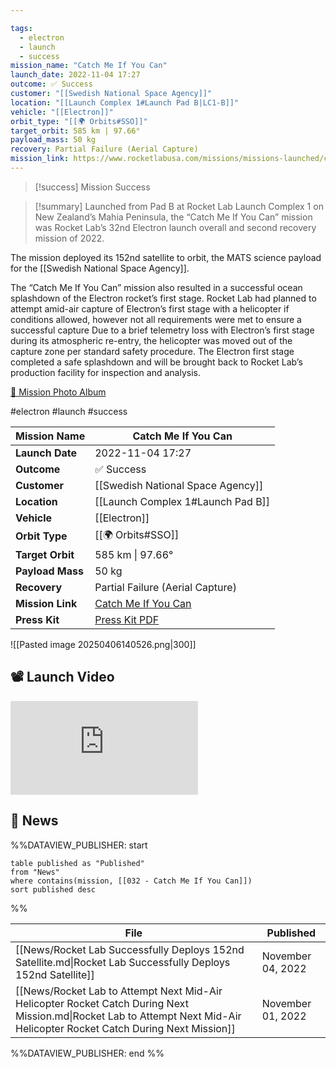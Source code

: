 ```yaml
---

tags:
  - electron
  - launch
  - success
mission_name: "Catch Me If You Can"
launch_date: 2022-11-04 17:27
outcome: ✅ Success
customer: "[[Swedish National Space Agency]]"
location: "[[Launch Complex 1#Launch Pad B|LC1-B]]"
vehicle: "[[Electron]]"
orbit_type: "[[🌍 Orbits#SSO]]"
target_orbit: 585 km | 97.66°
payload_mass: 50 kg
recovery: Partial Failure (Aerial Capture)
mission_link: https://www.rocketlabusa.com/missions/missions-launched/catch-me-if-you-can/
---
```


>[!success] Mission Success

>[!summary]
Launched from Pad B at Rocket Lab Launch Complex 1 on New Zealand’s Mahia Peninsula, the “Catch Me If You Can” mission was Rocket Lab’s 32nd Electron launch overall and second recovery mission of 2022.
>
The mission deployed its 152nd satellite to orbit, the MATS science payload for the [[Swedish National Space Agency]]. 
>
The “Catch Me If You Can” mission also resulted in a successful ocean splashdown of the Electron rocket’s first stage. Rocket Lab had planned to attempt amid-air capture of Electron’s first stage with a helicopter if conditions allowed, however not all requirements were met to ensure a successful capture Due to a brief telemetry loss with Electron’s first stage during its atmospheric re-entry, the helicopter was moved out of the capture zone per standard safety procedure. The Electron first stage completed a safe splashdown and will be brought back to Rocket Lab’s production facility for inspection and analysis.
>
[📸 Mission Photo Album](https://www.flickr.com/photos/rocketlab/albums/72177720303420541/)

#electron #launch #success

| **Mission Name** | Catch Me If You Can                                                                                 |
| ---------------- | --------------------------------------------------------------------------------------------------- |
| **Launch Date**  | 2022-11-04 17:27                                                                                    |
| **Outcome**      | ✅ Success                                                                                           |
| **Customer**     | [[Swedish National Space Agency]]                                                                   |
| **Location**     | [[Launch Complex 1#Launch Pad B]]                                                                   |
| **Vehicle**      | [[Electron]]                                                                                        |
| **Orbit Type**   | [[🌍 Orbits#SSO]]                                                                                   |
| **Target Orbit** | 585 km &#124; 97.66°                                                                                |
| **Payload Mass** | 50 kg                                                                                               |
| **Recovery**     | Partial Failure (Aerial Capture)                                                                    |
| **Mission Link** | [Catch Me If You Can](https://www.rocketlabusa.com/missions/missions-launched/catch-me-if-you-can/) |
| **Press Kit**    | [Press Kit PDF](https://rocketlabcorp.com/assets/Uploads/F32-Catch-Me-Press-Kit.pdf)                |

![[Pasted image 20250406140526.png|300]]

## 📽️ Launch Video

<div class="responsive-video">
<iframe src="https://www.youtube.com/embed/PVTwEn9GdsA" title="Rocket Lab&#39;s Electron - Catch Me If You Can Mission" frameborder="0" allow="accelerometer; autoplay; clipboard-write; encrypted-media; gyroscope; picture-in-picture; web-share" referrerpolicy="strict-origin-when-cross-origin" allowfullscreen></iframe>     
</div>

## 📰 News
%%DATAVIEW_PUBLISHER: start
```
table published as "Published"
from "News"
where contains(mission, [[032 - Catch Me If You Can]])
sort published desc
```
%%

| File                                                                                                                                                                       | Published         |
| -------------------------------------------------------------------------------------------------------------------------------------------------------------------------- | ----------------- |
| [[News/Rocket Lab Successfully Deploys 152nd Satellite.md\|Rocket Lab Successfully Deploys 152nd Satellite]]                                                               | November 04, 2022 |
| [[News/Rocket Lab to Attempt Next Mid-Air Helicopter Rocket Catch During Next Mission.md\|Rocket Lab to Attempt Next Mid-Air Helicopter Rocket Catch During Next Mission]] | November 01, 2022 |

%%DATAVIEW_PUBLISHER: end %%
